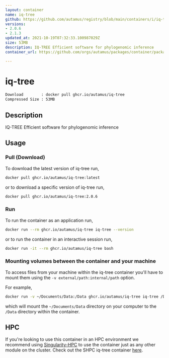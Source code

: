 ```yaml
---
layout: container
name: iq-tree
github: https://github.com/autamus/registry/blob/main/containers/i/iq-tree/spack.yaml
versions:
- 2.0.6
- 2.1.3
updated_at: 2021-10-19T07:32:33.100987029Z
size: 53MB
description: IQ-TREE Efficient software for phylogenomic inference
container_url: https://github.com/orgs/autamus/packages/container/package/iq-tree

---
```

# iq-tree
```bash 
Download        : docker pull ghcr.io/autamus/iq-tree
Compressed Size : 53MB
```

## Description
IQ-TREE Efficient software for phylogenomic inference

## Usage
### Pull (Download)
To download the latest version of iq-tree run,

```bash
docker pull ghcr.io/autamus/iq-tree:latest
```

or to download a specific version of iq-tree run,

```bash
docker pull ghcr.io/autamus/iq-tree:2.0.6
```
### Run
To run the container as an application run,
```bash
docker run --rm ghcr.io/autamus/iq-tree iq-tree --version
```

or to run the container in an interactive session run,
```bash
docker run -it --rm ghcr.io/autamus/iq-tree bash
```

### Mounting volumes between the container and your machine
To access files from your machine within the iq-tree container you'll have to mount them using the `-v external/path:internal/path` option.

For example,
```bash
docker run -v ~/Documents/Data:/Data ghcr.io/autamus/iq-tree iq-tree /Data/myData.csv
```
which will mount the `~/Documents/Data` directory on your computer to the `/Data` directory within the container.

## HPC
If you're looking to use this container in an HPC environment we recommend using [Singularity-HPC](https://singularity-hpc.readthedocs.io) to use the container just as any other module on the cluster. Check out the SHPC iq-tree container [here](https://singularityhub.github.io/singularity-hpc/r/ghcr.io-autamus-iq-tree/).